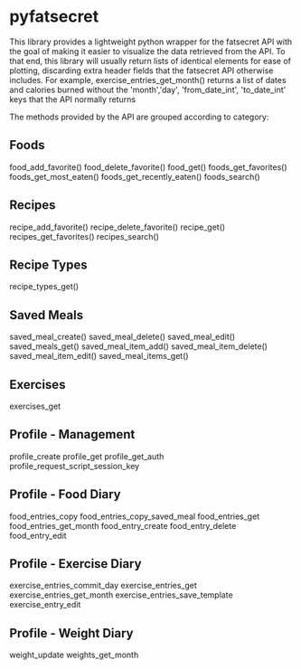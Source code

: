 pyfatsecret
===========

This library provides a lightweight python wrapper for the fatsecret API with the goal of making it easier to visualize the data retrieved from the API. To that end, this library will usually return lists of identical elements for ease of plotting, discarding extra header fields that the fatsecret API otherwise includes. For example, exercise_entries_get_month() returns a list of dates and calories burned without the 'month','day', 'from_date_int', 'to_date_int' keys that the API normally returns 


The methods provided by the API are grouped according to category:

Foods
---
food_add_favorite()
food_delete_favorite() 
food_get() 
foods_get_favorites() 
foods_get_most_eaten() 
foods_get_recently_eaten() 
foods_search() 

Recipes
---
recipe_add_favorite() 
recipe_delete_favorite() 
recipe_get() 
recipes_get_favorites() 
recipes_search() 

Recipe Types
---
recipe_types_get() 

Saved Meals
---
saved_meal_create() 
saved_meal_delete() 
saved_meal_edit() 
saved_meals_get() 
saved_meal_item_add() 
saved_meal_item_delete() 
saved_meal_item_edit() 
saved_meal_items_get() 

Exercises
---
exercises_get 

Profile - Management
---
profile_create 
profile_get 
profile_get_auth 
profile_request_script_session_key 

Profile - Food Diary
---
food_entries_copy 
food_entries_copy_saved_meal 
food_entries_get 
food_entries_get_month 
food_entry_create 
food_entry_delete 
food_entry_edit 

Profile - Exercise Diary
---
exercise_entries_commit_day 
exercise_entries_get 
exercise_entries_get_month 
exercise_entries_save_template 
exercise_entry_edit 

Profile - Weight Diary
---
weight_update 
weights_get_month

